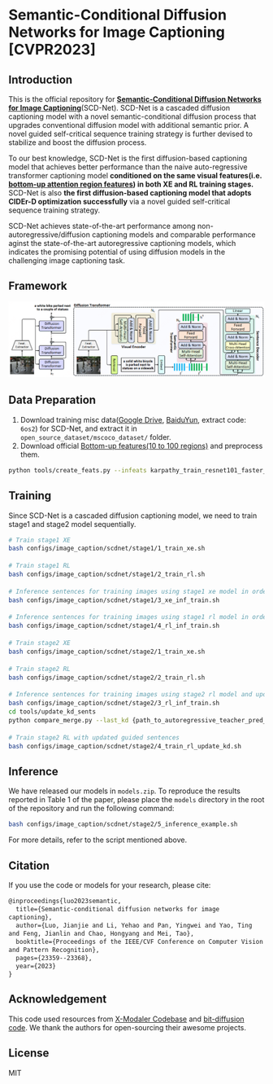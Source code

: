 # Semantic-Conditional Diffusion Networks for Image Captioning [CVPR2023]

## Introduction
This is the official repository for [**Semantic-Conditional Diffusion Networks for Image Captioning**](https://openaccess.thecvf.com/content/CVPR2023/papers/Luo_Semantic-Conditional_Diffusion_Networks_for_Image_Captioning_CVPR_2023_paper.pdf)(SCD-Net). SCD-Net is a cascaded diffusion captioning model with a novel semantic-conditional diffusion process that upgrades conventional diffusion model with additional semantic prior. A novel guided self-critical sequence training strategy is further devised to stabilize and boost the diffusion process. 

To our best knowledge, SCD-Net is the first diffusion-based captioning model that achieves better performance than the naive auto-regressive transformer captioning model **conditioned on the same visual features(i.e. [bottom-up attention region features](https://github.com/peteanderson80/bottom-up-attention)) in both XE and RL training stages.** SCD-Net is also **the first diffusion-based captioning model that adopts CIDEr-D optimization successfully** via a novel guided self-critical sequence training strategy. 

SCD-Net achieves state-of-the-art performance among non-autoregressive/diffusion captioning models and comparable performance aginst the state-of-the-art autoregressive captioning models, which indicates the promising potential of using diffusion models in the challenging image captioning task.

## Framework
![scdnet](imgs/scdnet.png)

## Data Preparation

1. Download training misc data([Google Drive](https://drive.google.com/file/d/1hgjlrmfFqzx6ipFxIc0DQ98ZJiGf0ggc/view?usp=share_link), [BaiduYun](https://pan.baidu.com/s/1cl6vqEuJaQxTnf87f7zdbQ), extract code: `6os2`) for SCD-Net, and extract it in `open_source_dataset/mscoco_dataset/` folder.
2. Download official [Bottom-up features(10 to 100 regions)](https://github.com/peteanderson80/bottom-up-attention) and preprocess them.

```bash
python tools/create_feats.py --infeats karpathy_train_resnet101_faster_rcnn_genome.tsv.0 --outfolder ../open_source_dataset/mscoco_dataset/features/up_down
```

## Training
Since SCD-Net is a cascaded diffusion captioning model, we need to train stage1 and stage2 model sequentially.

```bash
# Train stage1 XE
bash configs/image_caption/scdnet/stage1/1_train_xe.sh

# Train stage1 RL
bash configs/image_caption/scdnet/stage1/2_train_rl.sh

# Inference sentences for training images using stage1 xe model in order to train stage2 XE
bash configs/image_caption/scdnet/stage1/3_xe_inf_train.sh

# Inference sentences for training images using stage1 rl model in order to train stage2 RL
bash configs/image_caption/scdnet/stage1/4_rl_inf_train.sh

# Train stage2 XE
bash configs/image_caption/scdnet/stage2/1_train_xe.sh

# Train stage2 RL
bash configs/image_caption/scdnet/stage2/2_train_rl.sh

# Inference sentences for training images using stage2 rl model and update better guided sentences
bash configs/image_caption/scdnet/stage2/3_rl_inf_train.sh
cd tools/update_kd_sents
python compare_merge.py --last_kd {path_to_autoregressive_teacher_pred_ep25.pkl} --new_pred {path_to_stage2_rl_infernece_train} --out {path_to_updated_sentences}

# Train stage2 RL with updated guided sentences
bash configs/image_caption/scdnet/stage2/4_train_rl_update_kd.sh

```

## Inference
We have released our models in `models.zip`. To reproduce the results reported in Table 1 of the paper, please place the `models` directory in the root of the repository and run the following command:

```bash
bash configs/image_caption/scdnet/stage2/5_inference_example.sh
```

For more details, refer to the script mentioned above.


## Citation
If you use the code or models for your research, please cite:

```
@inproceedings{luo2023semantic,
  title={Semantic-conditional diffusion networks for image captioning},
  author={Luo, Jianjie and Li, Yehao and Pan, Yingwei and Yao, Ting and Feng, Jianlin and Chao, Hongyang and Mei, Tao},
  booktitle={Proceedings of the IEEE/CVF Conference on Computer Vision and Pattern Recognition},
  pages={23359--23368},
  year={2023}
}
```

## Acknowledgement
This code used resources from [X-Modaler Codebase](https://github.com/YehLi/xmodaler) and [bit-diffusion code](https://github.com/lucidrains/bit-diffusion). We thank the authors for open-sourcing their awesome projects.

## License

MIT
